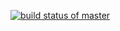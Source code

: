 [![build status of master](https://app.travis-ci.com/jlora23/HW_02.svg?branch=maain)](https://app.travis-ci.com/jlora23/HW_02)